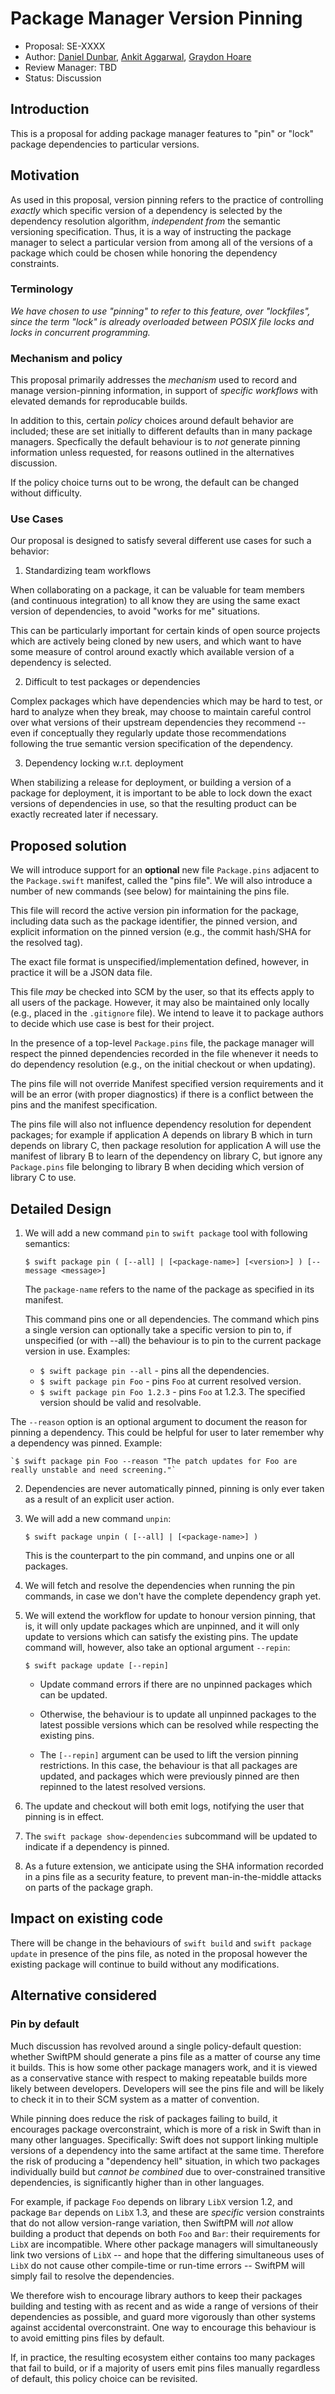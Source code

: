 # Package Manager Version Pinning

* Proposal: SE-XXXX
* Author: [Daniel Dunbar](https://github.com/ddunbar), [Ankit Aggarwal](https://github.com/aciidb0mb3r), [Graydon Hoare](https://github.com/graydon)
* Review Manager: TBD
* Status: Discussion

## Introduction

This is a proposal for adding package manager features to "pin" or "lock" package dependencies to particular versions.

## Motivation

As used in this proposal, version pinning refers to the practice of controlling
*exactly* which specific version of a dependency is selected by the dependency
resolution algorithm, *independent from* the semantic versioning
specification. Thus, it is a way of instructing the package manager to select a
particular version from among all of the versions of a package which could be
chosen while honoring the dependency constraints.

### Terminology

*We have chosen to use "pinning" to refer to this feature, over "lockfiles", since
the term "lock" is already overloaded between POSIX file locks and locks in
concurrent programming.*

### Mechanism and policy

This proposal primarily addresses the _mechanism_ used to record
and manage version-pinning information, in support of _specific
workflows_ with elevated demands for reproducable builds.

In addition to this, certain _policy_ choices around default
behavior are included; these are set initially to different
defaults than in many package managers. Specfically the default
behaviour is to _not_ generate pinning information unless
requested, for reasons outlined in the alternatives discussion.

If the policy choice turns out to be wrong, the default can be
changed without difficulty.

### Use Cases

Our proposal is designed to satisfy several different use cases for such a behavior:

1. Standardizing team workflows

When collaborating on a package, it can be valuable for team members (and
continuous integration) to all know they are using the same exact version of
dependencies, to avoid "works for me" situations.

This can be particularly important for certain kinds of open source projects
which are actively being cloned by new users, and which want to have some
measure of control around exactly which available version of a dependency is
selected.

2. Difficult to test packages or dependencies

Complex packages which have dependencies which may be hard to test, or hard to
analyze when they break, may choose to maintain careful control over what
versions of their upstream dependencies they recommend -- even if conceptually
they regularly update those recommendations following the true semantic version
specification of the dependency.

3. Dependency locking w.r.t. deployment

When stabilizing a release for deployment, or building a version of a package
for deployment, it is important to be able to lock down the exact versions of
dependencies in use, so that the resulting product can be exactly recreated
later if necessary.

## Proposed solution

We will introduce support for an **optional** new file `Package.pins` adjacent
to the `Package.swift` manifest, called the "pins file". We will also introduce
a number of new commands (see below) for maintaining the pins file.

This file will record the active version pin information for the package,
including data such as the package identifier, the pinned version, and explicit
information on the pinned version (e.g., the commit hash/SHA for the resolved
tag).

The exact file format is unspecified/implementation defined, however, in
practice it will be a JSON data file.

This file *may* be checked into SCM by the user, so that its effects apply to
all users of the package. However, it may also be maintained only locally (e.g.,
placed in the `.gitignore` file). We intend to leave it to package authors to
decide which use case is best for their project.

In the presence of a top-level `Package.pins` file, the package manager will
respect the pinned dependencies recorded in the file whenever it needs to do
dependency resolution (e.g., on the initial checkout or when updating).

The pins file will not override Manifest specified version requirements and it
will be an error (with proper diagnostics) if there is a conflict between the pins
and the manifest specification.

The pins file will also not influence dependency resolution for dependent packages;
for example if application A depends on library B which in turn depends on library C,
then package resolution for application A will use the manifest of library B to learn
of the dependency on library C, but ignore any `Package.pins` file belonging to
library B when deciding which version of library C to use.

## Detailed Design

1. We will add a new command `pin` to `swift package` tool with following semantics:

	```
	$ swift package pin ( [--all] | [<package-name>] [<version>] ) [--message <message>]
	```
    
	The `package-name` refers to the name of the package as specified in its manifest.

	This command pins one or all dependencies. The command which pins a single version can optionally take a specific version to pin to, if unspecified (or with --all) the behaviour is to pin to the current package version in use. Examples:  
	* `$ swift package pin --all` - pins all the dependencies.
	* `$ swift package pin Foo` - pins `Foo` at current resolved version.
	* `$ swift package pin Foo 1.2.3` - pins `Foo` at 1.2.3. The specified version should be valid and resolvable.

 The `--reason` option is an optional argument to document the reason for pinning a dependency. This could be helpful for user to later remember why a dependency was pinned. Example:   
 
	`$ swift package pin Foo --reason "The patch updates for Foo are really unstable and need screening."`


2. Dependencies are never automatically pinned, pinning is only ever taken as a result of an explicit user action.
 
3. We will add a new command `unpin`:

	```
	$ swift package unpin ( [--all] | [<package-name>] )
	``` 
	This is the counterpart to the pin command, and unpins one or all packages.

4. We will fetch and resolve the dependencies when running the pin commands, in case we don't have the complete dependency graph yet.

5. We will extend the workflow for update to honour version pinning, that is, it will only update packages which are unpinned, and it will only update to versions which can satisfy the existing pins. The update command will, however, also take an optional argument `--repin`:

	```
	$ swift package update [--repin]
	```

	* Update command errors if there are no unpinned packages which can be updated.

	* Otherwise, the behaviour is to update all unpinned packages to the latest possible versions which can be resolved while respecting the existing pins.

	* The `[--repin]` argument can be used to lift the version pinning restrictions. In this case, the behaviour is that all packages are updated, and packages which were previously pinned are then repinned to the latest resolved versions.

6. The update and checkout will both emit logs, notifying the user that pinning is in effect.

7. The `swift package show-dependencies` subcommand will be updated to indicate if a dependency is pinned.

8. As a future extension, we anticipate using the SHA information recorded in a pins file as a security feature, to prevent man-in-the-middle attacks on parts of the package graph.

## Impact on existing code

There will be change in the behaviours of `swift build` and `swift package update` in presence of the pins file, as noted in the proposal however the existing package will continue to build without any modifications.

## Alternative considered

### Pin by default

Much discussion has revolved around a single policy-default
question: whether SwiftPM should generate a pins file as a matter
of course any time it builds. This is how some other package
managers work, and it is viewed as a conservative stance
with respect to making repeatable builds more likely between
developers. Developers will see the pins file and will be likely
to check it in to their SCM system as a matter of convention.

While pinning does reduce the risk of packages failing to build,
it encourages package overconstraint, which is more of a risk
in Swift than in many other languages. Specifically: Swift does
not support linking multiple versions of a dependency into the same
artifact at the same time. Therefore the risk of producing a
"dependency hell" situation, in which two packages individually
build but _cannot be combined_ due to over-constrained transitive
dependencies, is significantly higher than in other languages.

For example, if package `Foo` depends on library `LibX` version 1.2,
and package `Bar` depends on `LibX` 1.3, and these are _specific_
version constraints that do not allow version-range variation,
then SwiftPM will _not_ allow building a product that depends on
both `Foo` and `Bar`: their requirements for `LibX` are incompatible.
Where other package managers will simultaneously link two versions
of `LibX` -- and hope that the differing simultaneous uses of
`LibX` do not cause other compile-time or run-time errors -- 
SwiftPM will simply fail to resolve the dependencies.

We therefore wish to encourage library authors to keep their
packages building and testing with as recent and as wide a range
of versions of their dependencies as possible, and guard more
vigorously than other systems against accidental overconstraint.
One way to encourage this behaviour is to avoid emitting pins files
by default.

If, in practice, the resulting ecosystem either contains too many
packages that fail to build, or if a majority of users emit pins files
manually regardless of default, this policy choice can be revisited.
